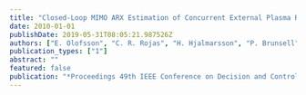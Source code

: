 ```yaml
---
title: "Closed-Loop MIMO ARX Estimation of Concurrent External Plasma Response Eigenmodes in Magnetic Confinement Fusion"
date: 2010-01-01
publishDate: 2019-05-31T08:05:21.987526Z
authors: ["E. Olofsson", "C. R. Rojas", "H. Hjalmarsson", "P. Brunsell", "J. Drake"]
publication_types: ["1"]
abstract: ""
featured: false
publication: "*Proceedings 49th IEEE Conference on Decision and Control*"
---
```


